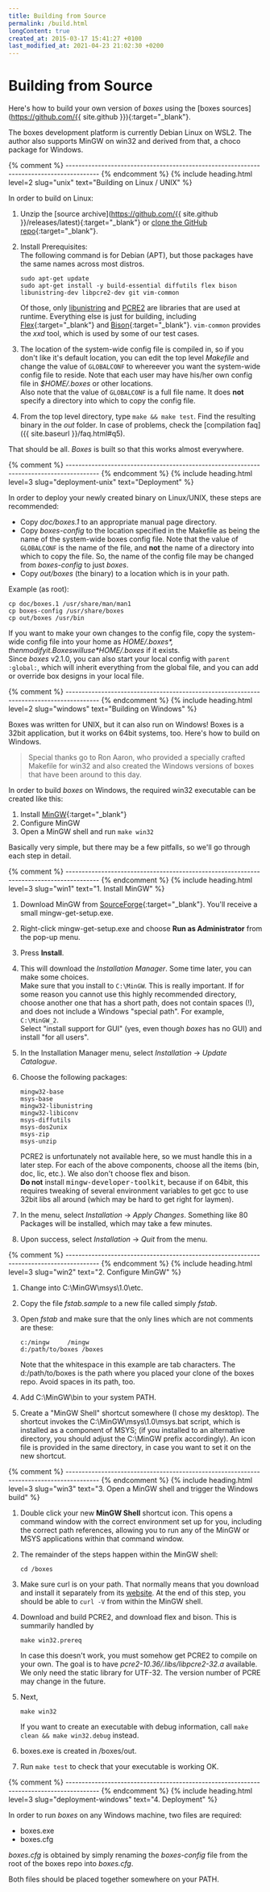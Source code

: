 ```yaml
---
title: Building from Source
permalink: /build.html
longContent: true
created_at: 2015-03-17 15:41:27 +0100
last_modified_at: 2021-04-23 21:02:30 +0200
---
```


# Building from Source

Here's how to build your own version of *boxes* using the
[boxes sources](https://github.com/{{ site.github }}){:target="_blank"}.

The boxes development platform is currently Debian Linux on WSL2. The author also supports MinGW on win32 and derived
from that, a choco package for Windows.


{% comment %} ---------------------------------------------------------------------------------------- {% endcomment %}
{% include heading.html
   level=2 slug="unix"
   text="Building on Linux / UNIX" %}

In order to build on Linux:

1. Unzip the [source archive](https://github.com/{{ site.github }}/releases/latest){:target="_blank"}
   or [clone the GitHub
   repo](https://docs.github.com/en/github/creating-cloning-and-archiving-repositories/cloning-a-repository){:target="_blank"}.
2. Install Prerequisites:  
   The following command is for Debian (APT), but those packages have the same names across most distros.

       sudo apt-get update
       sudo apt-get install -y build-essential diffutils flex bison libunistring-dev libpcre2-dev git vim-common

   Of those, only [libunistring](https://www.gnu.org/software/libunistring/) and [PCRE2](http://www.pcre.org/) are
   libraries that are used at runtime. Everything else is just for building, including
   [Flex](https://github.com/westes/flex){:target="_blank"} and
   [Bison](http://www.gnu.org/software/bison/){:target="_blank"}. `vim-common` provides the *xxd* tool, which is used
   by some of our test cases.

3. The location of the system-wide config file is compiled in, so if you don't like it's default location, you can edit
   the top level *Makefile* and change the value of `GLOBALCONF` to whereever you want the system-wide config file to
   reside. Note that each user may have his/her own config file in *$HOME/.boxes* or other locations.  
   Also note that the value of `GLOBALCONF` is a full file name. It does **not** specify a directory into which to copy
   the config file.
4. From the top level directory, type `make && make test`. Find the resulting binary in the *out* folder. In case of
   problems, check the [compilation faq]({{ site.baseurl }}/faq.html#q5).

That should be all. *Boxes* is built so that this works almost everywhere.


{% comment %} ---------------------------------------------------------------------------------------- {% endcomment %}
{% include heading.html
   level=3 slug="deployment-unix"
   text="Deployment" %}

In order to deploy your newly created binary on Linux/UNIX, these steps are recommended:

- Copy *doc/boxes.1* to an appropriate manual page directory.
- Copy *boxes-config* to the location specified in the Makefile
  as being the name of the system-wide boxes config file.
  Note that the value of `GLOBALCONF` is the name of the file,
  and **not** the name of a directory into which to copy the file.
  So, the name of the config file may be changed from *boxes-config* to just *boxes*.
- Copy *out/boxes* (the binary) to a location which is in your path.

Example (as root):

    cp doc/boxes.1 /usr/share/man/man1
    cp boxes-config /usr/share/boxes
    cp out/boxes /usr/bin

If you want to make your own changes to the config file, copy the system-wide config file
into your home as *$HOME/.boxes*, then modify it. Boxes will use *$HOME/.boxes* if it exists.  
Since *boxes* v2.1.0, you can also start your local config with `parent :global:`, which will inherit everything from
the global file, and you can add or override box designs in your local file.

<p></p>


{% comment %} ---------------------------------------------------------------------------------------- {% endcomment %}
{% include heading.html
   level=2 slug="windows"
   text="Building on Windows" %}

Boxes was written for UNIX, but it can also run on Windows! Boxes is a 32bit application, but it works on 64bit systems,
too. Here's how to build on Windows.

> Special thanks go to Ron Aaron, who provided a specially crafted Makefile for win32 and also created the Windows
> versions of boxes that have been around to this day.

In order to build *boxes* on Windows, the required win32 executable can be created like this:

1. Install [MinGW](http://mingw-w64.org/){:target="_blank"}
2. Configure MinGW
3. Open a MinGW shell and run `make win32`

Basically very simple, but there may be a few pitfalls, so we'll go through each step in detail.


{% comment %} ---------------------------------------------------------------------------------------- {% endcomment %}
{% include heading.html
   level=3 slug="win1"
   text="1. Install MinGW" %}

1. Download MinGW from [SourceForge](https://sourceforge.net/projects/mingw/){:target="_blank"}.
   You'll receive a small mingw-get-setup.exe.
2. Right-click mingw-get-setup.exe and choose **Run as Administrator** from the pop-up menu.
3. Press **Install**.
4. This will download the *Installation Manager*. Some time later, you can make some choices.  
   Make sure that you install to `C:\MinGW`. This is really important. If for some reason you cannot use this highly
   recommended directory, choose another one that has a short path, does not contain spaces (!), and does not include a
   Windows "special path". For example, `C:\MinGW_2`.  
   Select "install support for GUI" (yes, even though *boxes* has no GUI) and install "for all users".
5. In the Installation Manager menu, select *Installation* &rarr; *Update Catalogue*.
6. Choose the following packages:

       mingw32-base
       msys-base
       mingw32-libunistring
       mingw32-libiconv
       msys-diffutils
       msys-dos2unix
       msys-zip
       msys-unzip
   
   PCRE2 is unfortunately not available here, so we must handle this in a later step. For each of the above components,
   choose all the items (bin, doc, lic, etc.). We also don't choose flex and bison.  
   **Do not** install <tt>mingw-developer-toolkit</tt>, because if on 64bit, this requires tweaking of several
   environment variables to get gcc to use 32bit libs all around (which may be hard to get right for laymen).
7. In the menu, select *Installation* &rarr; *Apply Changes*.
   Something like 80 Packages will be installed, which may take a few minutes.
8. Upon success, select *Installation* &rarr; *Quit* from the menu.


{% comment %} ---------------------------------------------------------------------------------------- {% endcomment %}
{% include heading.html
   level=3 slug="win2"
   text="2. Configure MinGW" %}

1. Change into C:\MinGW\msys\1.0\etc.
2. Copy the file *fstab.sample* to a new file called simply *fstab*.
3. Open *fstab* and make sure that the only lines which are not comments are these:

       c:/mingw		/mingw
       d:/path/to/boxes	/boxes

   Note that the whitespace in this example are tab characters. The d:/path/to/boxes is the path where you placed your
   clone of the boxes repo. Avoid spaces in its path, too.
4. Add C:\MinGW\bin to your system PATH.
5. Create a "MinGW Shell" shortcut somewhere (I chose my desktop). The shortcut invokes the C:\MinGW\msys\1.0\msys.bat
   script, which is installed as a component of MSYS; (if you installed to an alternative directory, you should adjust
   the C:\MinGW prefix accordingly). An icon file is provided in the same directory, in case you want to set it on the
   new shortcut.


{% comment %} ---------------------------------------------------------------------------------------- {% endcomment %}
{% include heading.html
   level=3 slug="win3"
   text="3. Open a MinGW shell and trigger the Windows build" %}

1. Double click your new **MinGW Shell** shortcut icon.
   This opens a command window with the correct environment set up for you, including the correct path references,
   allowing you to run any of the MinGW or MSYS applications within that command window.
2. The remainder of the steps happen within the MinGW shell:

       cd /boxes

3. Make sure curl is on your path. That normally means that you download and install it separately from its
   [website](https://curl.se/windows/). At the end of this step, you should be able to `curl -V` from within the
   MinGW shell.
4. Download and build PCRE2, and download flex and bison. This is summarily handled by

       make win32.prereq

   In case this doesn't work, you must somehow get PCRE2 to compile on your own. The goal is to have
   *pcre2-10.36/.libs/libpcre2-32.a* available.  We only need the static library for UTF-32. The version number of
   PCRE may change in the future.

4. Next,

       make win32

   If you want to create an executable with debug information, call `make clean && make win32.debug` instead.
3. boxes.exe is created in /boxes/out.
4. Run `make test` to check that your executable is working OK.


{% comment %} ---------------------------------------------------------------------------------------- {% endcomment %}
{% include heading.html
   level=3 slug="deployment-windows"
   text="4. Deployment" %}

In order to run *boxes* on any Windows machine, two files are required:

- boxes.exe
- boxes.cfg

*boxes.cfg* is obtained by simply renaming the *boxes-config* file from the root of the boxes repo into *boxes.cfg*.

Both files should be placed together somewhere on your PATH.
